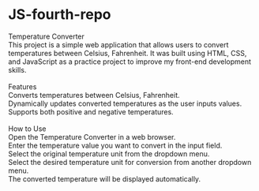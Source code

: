 # JS-fourth-repo
Temperature Converter
<br>
This project is a simple web application that allows users to convert temperatures between Celsius, Fahrenheit. It was built using HTML, CSS, and JavaScript as a practice project to improve my front-end development skills.
<br>
<br>
Features
<br>
Converts temperatures between Celsius, Fahrenheit.<br>
Dynamically updates converted temperatures as the user inputs values.<br>
Supports both positive and negative temperatures.<br>
<br>
How to Use <br>
Open the Temperature Converter in a web browser. <br>
Enter the temperature value you want to convert in the input field. <br>
Select the original temperature unit from the dropdown menu. <br>
Select the desired temperature unit for conversion from another dropdown menu. <br>
The converted temperature will be displayed automatically. <br>
